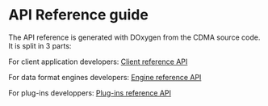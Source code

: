 # API Reference guide #

The API reference is generated with DOxygen from the CDMA source code. It is split in 3 parts:

For client application developers:
[Client reference API](http://cdma.googlecode.com/svn/c++/core/trunk/doc/clientAPI/html/index.html)

For data format engines developers:
[Engine reference API](http://cdma.googlecode.com/svn/c++/core/trunk/doc/engineAPI/html/index.html)

For plug-ins developpers:
[Plug-ins reference API](http://cdma.googlecode.com/svn/c++/core/trunk/doc/pluginAPI/html/index.html)